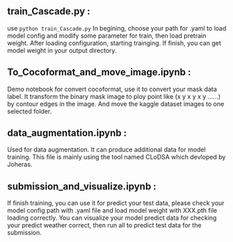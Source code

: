 ## train_Cascade.py :  
use ```python train_Cascade.py``` In begining, choose your path for .yaml to load model config and modify some parameter for train, then load pretrain weight. After loading configuration, starting trainging. If finish, you can get model weight in your output directory.  

## To_Cocoformat_and_move_image.ipynb :  
Demo notebook for convert cocoformat, use it to convert your mask data label. It transform the binary mask image to ploy point like (x y x y x y ......) by contour edges in the image. And move the kaggle dataset images to one selected folder.  

## data_augmentation.ipynb	:  
Used for data augmentation. It can produce additional data for model training. This file is mainly using the tool named CLoDSA which devloped by Joheras.  

## submission_and_visualize.ipynb :  
If finish training, you can use it for predict your test data, please check your model config path with .yaml file and load model weight with XXX.pth file loading correctly. You can visualize your model predict data for checking your predict weather correct, then run all to predict test data for the submission.


